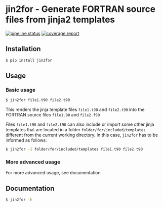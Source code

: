 # jin2for - Generate FORTRAN source files from jinja2 templates

[![pipeline status](https://gitlab.com/fverdugo/jin2for/badges/master/pipeline.svg)](https://gitlab.com/fverdugo/jin2for/commits/master)
[![coverage report](https://gitlab.com/fverdugo/jin2for/badges/master/coverage.svg)](https://gitlab.com/fverdugo/jin2for/commits/master)

## Installation

```bash
$ pip install jin2for
```

## Usage

### Basic usage

```bash
$ jin2for file1.t90 file2.t90
```
This renders the jinja template files `file1.t90` and `file2.t90` into the FORTRAN source files `file1.90` and `file2.f90`

Files `file1.t90` and `file2.t90` can also include or import some other jinja templates that are located in a folder `folder/for/included/templates`
different from the current working directory. In this case, `jin2for` has to be informed as follows:

```bash
$ jin2for -I folder/for/included/templates file1.t90 file2.t90
```

### More advanced usage

For more advanced usage, see documentation

## Documentation

```bash
$ jin2for -h
```
